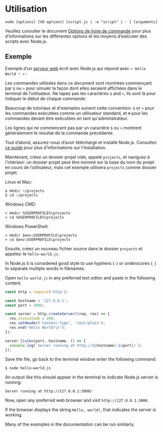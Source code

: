 # Utilisation

<!--introduced_in=v0.10.0-->

<!--type=misc-->

`node [options] [V8 options] [script.js | -e "script" | - ] [arguments]`

Veuillez consulter le document [Options de ligne de commande](cli.html#cli_command_line_options) pour plus d’informations sur les différentes options et les moyens d’exécuter des scripts avec Node.js.

## Exemple

Exemple d’un [serveur web](http.html) écrit avec Node.js qui répond avec `« Hello World ! »` :

Les commandes utilisées dans ce document sont montrées commençant par `$` ou `>` pour simuler la façon dont elles seraient affichées dans le terminal de l’utilisateur. Ne tapez pas les caractères `$` and `>`, ils sont là pour indiquer le début de chaque commande.

Beaucoup de tutoriaux et d'exemples suivent cette convention: `$` or `>` pour les commandes exécutées comme un utilisateur standard, et `#` pour les commandes devant être exécutées en tant qu'administrateur.

Les lignes qui ne commencent pas par un caractère `$` ou `>` montrent généralement le résultat de la commande précédente.

Tout d’abord, assurez-vous d’avoir téléchargé et installé Node.js. Consultez [ce guide](https://nodejs.org/en/download/package-manager/) pour plus d’informations sur l'installation.

Maintenant, créez un dossier projet vide, appelé `projects`, et naviguez à l'intérieur: un dossier projet peut être nommé sur la base du nom du projet en cours de l’utilisateur, mais cet exemple utilisera `projects` comme dossier projet.

Linux et Mac:

```console
$ mkdir ~/projects
$ cd ~/projects
```

Windows CMD:

```console
> mkdir %USERPROFILE%\projects
> cd %USERPROFILE%\projects
```

Windows PowerShell:

```console
> mkdir $env:USERPROFILE\projects
> cd $env:USERPROFILE\projects
```

Ensuite, créez un nouveau fichier source dans le dossier `projects` et appelez-le `hello-world.js`.

In Node.js it is considered good style to use hyphens (`-`) or underscores (`_`) to separate multiple words in filenames.

Open `hello-world.js` in any preferred text editor and paste in the following content.

```js
const http = require('http');

const hostname = '127.0.0.1';
const port = 3000;

const server = http.createServer((req, res) => {
  res.statusCode = 200;
  res.setHeader('Content-Type', 'text/plain');
  res.end('Hello World!\n');
});

server.listen(port, hostname, () => {
  console.log(`Server running at http://${hostname}:${port}/`);
});
```

Save the file, go back to the terminal window enter the following command:

```console
$ node hello-world.js
```

An output like this should appear in the terminal to indicate Node.js server is running:

```console
Server running at http://127.0.0.1:3000/
```

Now, open any preferred web browser and visit `http://127.0.0.1:3000`.

If the browser displays the string `Hello, world!`, that indicates the server is working.

Many of the examples in the documentation can be run similarly.